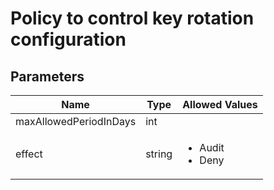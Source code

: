 # Policy to control key rotation configuration


## Parameters

| Name | Type | Allowed Values |
| -- | -- | -- |
| maxAllowedPeriodInDays | int |
| effect | string | <ul><li>Audit</li><li>Deny</li></ul> |
